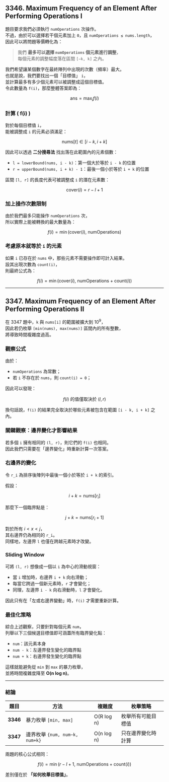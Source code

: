 ## 3346. Maximum Frequency of an Element After Performing Operations I

題目要求我們必須執行 `numOperations` 次操作。  
不過，由於可以選擇若干個元素加上 `0`，且 `numOperations ≤ nums.length`，  
因此可以將問題等價轉化為：

> 我們 **最多可以選擇 `numOperations` 個元素進行調整**，  
> 每個元素的調整幅度落在區間 `[−k, k]` 之內。

我們希望讓某個數字在最終陣列中出現的次數（頻率）最大。  
也就是說，我們要找出一個「目標值」 `i`，  
並計算最多有多少個元素可以被調整成這個目標值。  
令此數量為 `f(i)`，那麼整體答案即為：

$$
\text{ans} = \max_i f(i)
$$

### 計算 \( f(i) \)

對於每個目標值 `i`，  
能被調整成 `i` 的元素必須滿足：

$$
\text{nums}[t] \in [i - k, i + k]
$$

因此可以透過 **二分搜尋法** 找出落在此範圍內的元素個數：

- `l = lowerBound(nums, i - k)`：第一個大於等於 `i - k` 的位置  
- `r = upperBound(nums, i + k) - 1`：最後一個小於等於 `i + k` 的位置  

區間 `[l, r]` 的長度代表可被調整成 `i` 的潛在元素數：

$$
\text{cover}(i) = r - l + 1
$$

### 加上操作次數限制

由於我們最多只能操作 `numOperations` 次，  
所以實際上能被轉換的最大數量為：

$$
f(i) = \min(\text{cover}(i),\ \text{numOperations})
$$

### 考慮原本就等於 `i` 的元素

如果 `i` 已存在於 `nums` 中，那些元素不需要操作即可計入結果。  
設其出現次數為 `count(i)`，  
則最終公式為：

$$
f(i) = \min(\text{cover}(i),\ \text{numOperations} + \text{count}(i))
$$

---

## 3347. Maximum Frequency of an Element After Performing Operations II

在 3347 題中，`k` 與 `nums[i]` 的範圍被擴大到 $10^9$，  
因此若仍枚舉 `[min(nums), max(nums)]` 區間內的所有整數，  
將導致時間複雜度過高。

### 觀察公式

由於：

- `numOperations` 為常數；  
- 若 `i` 不存在於 `nums`，則 `count(i) = 0`；

因此可以發現：

$$
f(i) \text{ 的值僅取決於 } (l, r)
$$

換句話說，`f(i)` 的結果完全取決於哪些元素被包含在範圍 `[i - k, i + k]` 之內。

### 關鍵觀察：邊界變化才影響結果

若多個 `i` 擁有相同的 `(l, r)`，則它們的 `f(i)` 也相同。  
因此我們只需要在「邊界變化」時重新計算一次答案。

### 右邊界的變化

令 `r_i` 為排序後陣列中最後一個小於等於 `i + k` 的索引。  

假設：

$$
i + k = \text{nums}[r_i]
$$

那麼下一個臨界點是：

$$
j + k = \text{nums}[r_i + 1]
$$

對於所有 $i < x < j$，  
其右邊界仍為相同的 `r_i`。  
同樣地，左邊界 `l` 也僅在跨越元素時才改變。

### Sliding Window

可將 `(l, r)` 想像成一個以 `i` 為中心的滑動視窗：

- 當 `i` 增加時，右邊界 `i + k` 向右滑動；  
- 每當它跨過一個新元素時，`r` 才會變化；  
- 同理，左邊界 `i - k` 向右滑動時，`l` 才會變化。

因此只有在「左或右邊界變動」時，`f(i)` 才需要重新計算。

### 最佳化策略

綜合上述觀察，只要針對每個元素 `num`，  
列舉以下三個候選目標值即可涵蓋所有臨界變化點：

- `num`：該元素本身  
- `num - k`：左邊界發生變化的臨界點  
- `num + k`：右邊界發生變化的臨界點  

這樣就能避免從 `min` 到 `max` 的暴力枚舉，  
並將時間複雜度降至 **O(n log n)**。

---

### 結論

| 題目     | 方法                           | 複雜度     | 枚舉策略           |
| -------- | ------------------------------ | ---------- | ------------------ |
| **3346** | 暴力枚舉 `[min, max]`          | O(R log n) | 枚舉所有可能目標值 |
| **3347** | 邊界枚舉 `{num, num−k, num+k}` | O(n log n) | 只在邊界變化時計算 |

兩題的核心公式相同：

$$
f(i) = \min(r - l + 1,\ \text{numOperations} + \text{count}(i))
$$

差別僅在於 **「如何枚舉目標值」**。
